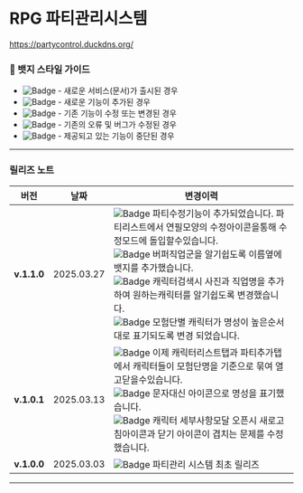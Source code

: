 # RPG 파티관리시스템
https://partycontrol.duckdns.org/


### 📌 뱃지 스타일 가이드
- ![Badge](https://img.shields.io/badge/NEW-8A2BE2) - 새로운 서비스(문서)가 출시된 경우
- ![Badge](https://img.shields.io/badge/FEATURE-228B22) - 새로운 기능이 추가된 경우
- ![Badge](https://img.shields.io/badge/CHANGED-FFA500) - 기존 기능이 수정 또는 변경된 경우
- ![Badge](https://img.shields.io/badge/FIXED-1E90FF) - 기존의 오류 및 버그가 수정된 경우
- ![Badge](https://img.shields.io/badge/DEPRECATED-DC143C) - 제공되고 있는 기능이 중단된 경우
  
---
### 릴리즈 노트

| 버전 | 날짜 | 변경이력 |
|------|------|---------|
| **v.1.1.0** | 2025.03.27 | ![Badge](https://img.shields.io/badge/FEATURE-228B22) 파티수정기능이 추가되었습니다. 파티리스트에서 연필모양의 수정아이콘을통해 수정모드에 돌입할수있습니다. <br>  ![Badge](https://img.shields.io/badge/CHANGED-FFA500) 버퍼직업군을 알기쉽도록 이름옆에 뱃지를 추가했습니다.<br>  ![Badge](https://img.shields.io/badge/CHANGED-FFA500) 캐릭터검색시 사진과 직업명을 추가하여 원하는캐릭터를 알기쉽도록 변경했습니다.<br>  ![Badge](https://img.shields.io/badge/CHANGED-FFA500) 모험단별 캐릭터가 명성이 높은순서대로 표기되도록 변경 되었습니다. |
| **v.1.0.1** | 2025.03.13 | ![Badge](https://img.shields.io/badge/CHANGED-FFA500) 이제 캐릭터리스트탭과 파티추가탭에서 캐릭터들이 모험단명을 기준으로 묶여 열고닫을수있습니다.<br>  ![Badge](https://img.shields.io/badge/CHANGED-FFA500) 문자대신 아이콘으로 명성을 표기했습니다.<br>  ![Badge](https://img.shields.io/badge/FIXED-1E90FF) 캐릭터 세부사항모달 오픈시 새로고침아이콘과 닫기 아이콘이 겹치는 문제를 수정했습니다. |
| **v.1.0.0** | 2025.03.03 | ![Badge](https://img.shields.io/badge/NEW-8A2BE2) 파티관리 시스템 최초 릴리즈 |

---



